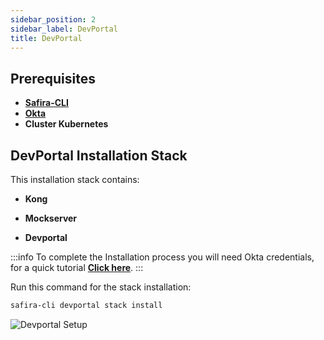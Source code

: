 ```yaml
---
sidebar_position: 2
sidebar_label: DevPortal
title: DevPortal
---
```


## Prerequisites
- **[Safira-CLI](./safira-cli.md)**
- **[Okta](../tutorials/config-okta.mdx)**
- **Cluster Kubernetes**



## DevPortal Installation Stack

This installation stack contains:

- **Kong**

- **Mockserver**

- **Devportal**

:::info To complete the Installation process you will need Okta credentials, for a quick tutorial **[Click here](../tutorials/config-okta.mdx#credentials)**.
:::

Run this command for the stack installation:

```bash
safira-cli devportal stack install
```

![Devportal Setup](/img/screenshot/DevPortalSetup.gif)